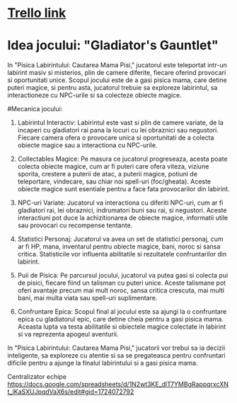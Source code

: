 # [Trello link](https://trello.com/b/VbuYAsOw/gladiators-gauntlet-unity) 



# Idea jocului: "Gladiator's Gauntlet"

In "Pisica Labirintului: Cautarea Mama Pisi," jucatorul este teleportat intr-un labirint masiv si misterios, plin de camere diferite, fiecare oferind provocari si oportunitati unice. Scopul jocului este de a gasi pisica mama, care detine puteri magice, si pentru asta, jucatorul trebuie sa exploreze labirintul, sa interactioneze cu NPC-urile si sa colecteze obiecte magice.

#Mecanica jocului:

1. Labirintul Interactiv: Labirintul este vast si plin de camere variate, de la incaperi cu gladiatori rai pana la locuri cu lei obraznici sau negustori. Fiecare camera ofera o provocare unica si oportunitati de a colecta obiecte magice sau a interactiona cu NPC-urile.

2. Collectables Magice: Pe masura ce jucatorul progreseaza, acesta poate colecta obiecte magice, cum ar fi puteri care ofera viteza, viziune sporita, crestere a puterii de atac, a puterii magice, potiuni de teleportare, vindecare, sau chiar noi spell-uri (foc/gheata). Aceste obiecte magice sunt esentiale pentru a face fata provocarilor din labirint.

3. NPC-uri Variate: Jucatorul va interactiona cu diferiti NPC-uri, cum ar fi gladiatori rai, lei obraznici, indrumatori buni sau rai, si negustori. Aceste interactiuni pot duce la achizitionarea de obiecte magice, informatii utile sau provocari cu recompense tentante.

4. Statistici Personaj: Jucatorul va avea un set de statistici personaj, cum ar fi HP, mana, inventarul pentru obiecte magice, bani, noroc si sansa critica. Statisticile vor influenta abilitatile si rezultatele confruntarilor din labirint.

5. Puii de Pisica: Pe parcursul jocului, jucatorul va putea gasi si colecta pui de pisici, fiecare fiind un talisman cu puteri unice. Aceste talismane pot oferi avantaje precum mai mult noroc, sansa critica crescuta, mai multi bani, mai multa viata sau spell-uri suplimentare.

6. Confruntare Epica: Scopul final al jocului este sa ajungi la o confruntare epica cu gladiatorul epic, care detine cheia pentru a gasi pisica mama. Aceasta lupta va testa abilitatile si obiectele magice colectate in labirint si va reprezenta apogeul aventurii.

In "Pisica Labirintului: Cautarea Mama Pisi," jucatorii vor trebui sa ia decizii inteligente, sa exploreze cu atentie si sa se pregateasca pentru confruntari dificile pentru a ajunge la finalul labirintului si a gasi pisica mama.


Centralizator echipe https://docs.google.com/spreadsheets/d/1N2wt3KE_dlT7YMBgRappqrxcXNt_lKaSXUJpqdVaX6s/edit#gid=1724072792
